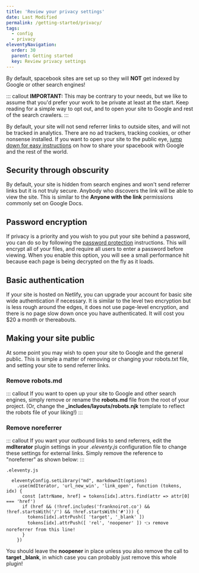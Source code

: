 ```yaml
---
title: 'Review your privacy settings' 
date: Last Modified 
permalink: /getting-started/privacy/
tags: 
  - config
  - privacy
eleventyNavigation:
  order: 30  
  parent: Getting started 
  key: Review privacy settings 
---
```

By default, spacebook sites are set up so they will **NOT** get indexed by Google or other search engines! 

::: callout
**IMPORTANT:** This may be contrary to your needs, but we like to assume that you'd prefer your work to be private at least at the start. Keep reading for a simple way to opt out, and to open your site to Google and rest of the search crawlers.
:::

By default, your site will not send referrer links to outside sites, and will not be tracked in analytics. There are no ad trackers, tracking cookies, or other nonsense installed. If you want to open your site to the public eye, [jump down for easy instructions](#make-your-site-searchable!) on how to share your spacebook with Google and the rest of the world.


## Security through obscurity

By default, your site is hidden from search engines and won't send referrer links but it is not truly secure. Anybody who discovers the link will be able to view the site. This is similar to the **Anyone with the link** permissions commonly set on Google Docs. 

## Password encryption

If privacy is a priority and you wish to you put your site behind a password, you can do so by following the [password protection](/advanced/encryption) instructions. This will encrypt all of your files, and require all users to enter a password before viewing. When you enable this option, you will see a small performance hit because each page is being decrypted on the fly as it loads.  

## Basic authentication

If your site is hosted on Netlify, you can upgrade your account for basic site wide authentication if necessary. It is similar to the level two encryption but is less rough around the edges, it does not use page-level encryption, and there is no page slow down once you have authenticated. It will cost you $20 a month or thereabouts.

## Making your site public

At some point you may wish to open your site to Google and the general public. This is simple a matter of removing or changing your robots.txt file, and setting your site to send referrer links. 

### Remove robots.md 

::: callout
If you want to open up your site to Google and other search engines, simply remove or rename the **robots.md** file from the root of your project.  (Or, change the **_includes/layouts/robots.njk** template to reflect the robots file of your liking!)
:::

### Remove noreferrer

::: callout 
If you want your outbound links to send referrers, edit the **mdIterator** plugin settings in your _.eleventy.js_ configuration file to change these settings for external links. Simply remove the reference to "noreferrer" as shown below:
:::


```
.eleventy.js 

  eleventyConfig.setLibrary("md", markdownIt(options)
    .use(mdIterator, 'url_new_win', 'link_open', function (tokens, idx) {
      const [attrName, href] = tokens[idx].attrs.find(attr => attr[0] === 'href')
      if (href && (!href.includes('franknoirot.co') && !href.startsWith('/') && !href.startsWith('#'))) {
        tokens[idx].attrPush([ 'target', '_blank' ])
        tokens[idx].attrPush([ 'rel', 'noopener' ]) 👈 remove noreferrer from this line!
      }
    })
```

You should leave the **noopener** in place unless you also remove the call to **target _blank**, in which case you can probably just remove this whole plugin!
